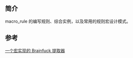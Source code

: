## 简介

macro_rule 的编写规则、综合实例，以及常用的规则宏设计模式。

## 参考

[一个宏实现的 Brainfuck 提取器](https://www.bookstack.cn/read/DaseinPhaos-tlborm-chinese/aeg-ook.md)
